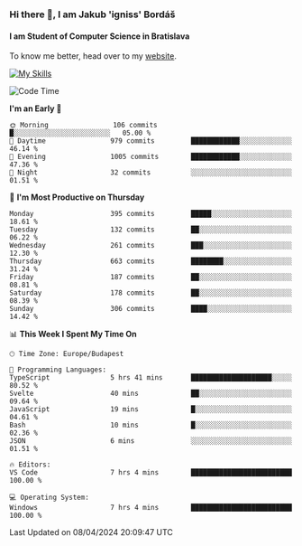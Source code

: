### Hi there 👋, I am Jakub 'igniss' Bordáš

#### I am Student of Computer Science in Bratislava
To know me better, head over to my [website](https://bordas.sk).

[![My Skills](https://skillicons.dev/icons?i=js,html,css,figma,svelte,java,kotlin,python,postgresql,typescript,nest,nodejs)](https://bordas.sk)


<!--START_SECTION:waka-->
![Code Time](http://img.shields.io/badge/Code%20Time-1%2C461%20hrs%2041%20mins-blue)

**I'm an Early 🐤** 

```text
🌞 Morning                106 commits         █░░░░░░░░░░░░░░░░░░░░░░░░   05.00 % 
🌆 Daytime                979 commits         ████████████░░░░░░░░░░░░░   46.14 % 
🌃 Evening                1005 commits        ████████████░░░░░░░░░░░░░   47.36 % 
🌙 Night                  32 commits          ░░░░░░░░░░░░░░░░░░░░░░░░░   01.51 % 
```
📅 **I'm Most Productive on Thursday** 

```text
Monday                   395 commits         █████░░░░░░░░░░░░░░░░░░░░   18.61 % 
Tuesday                  132 commits         ██░░░░░░░░░░░░░░░░░░░░░░░   06.22 % 
Wednesday                261 commits         ███░░░░░░░░░░░░░░░░░░░░░░   12.30 % 
Thursday                 663 commits         ████████░░░░░░░░░░░░░░░░░   31.24 % 
Friday                   187 commits         ██░░░░░░░░░░░░░░░░░░░░░░░   08.81 % 
Saturday                 178 commits         ██░░░░░░░░░░░░░░░░░░░░░░░   08.39 % 
Sunday                   306 commits         ████░░░░░░░░░░░░░░░░░░░░░   14.42 % 
```


📊 **This Week I Spent My Time On** 

```text
🕑︎ Time Zone: Europe/Budapest

💬 Programming Languages: 
TypeScript               5 hrs 41 mins       ████████████████████░░░░░   80.52 % 
Svelte                   40 mins             ██░░░░░░░░░░░░░░░░░░░░░░░   09.64 % 
JavaScript               19 mins             █░░░░░░░░░░░░░░░░░░░░░░░░   04.61 % 
Bash                     10 mins             █░░░░░░░░░░░░░░░░░░░░░░░░   02.36 % 
JSON                     6 mins              ░░░░░░░░░░░░░░░░░░░░░░░░░   01.51 % 

🔥 Editors: 
VS Code                  7 hrs 4 mins        █████████████████████████   100.00 % 

💻 Operating System: 
Windows                  7 hrs 4 mins        █████████████████████████   100.00 % 
```


 Last Updated on 08/04/2024 20:09:47 UTC
<!--END_SECTION:waka-->
